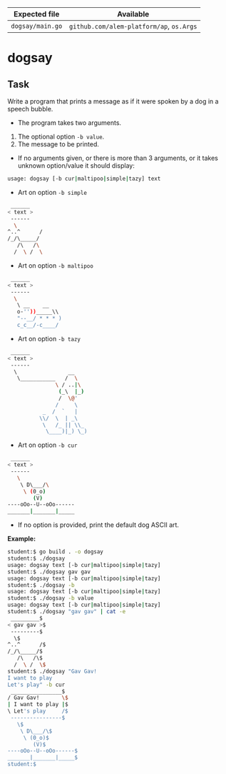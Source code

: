 | Expected file    | Available                                |
| ---------------- | ---------------------------------------- |
| `dogsay/main.go` | `github.com/alem-platform/ap`, `os.Args` |

# dogsay

## Task

Write a program that prints a message as if it were spoken by a dog in a speech bubble.

- The program takes two arguments.

1. The optional option `-b value`.
2. The message to be printed.

- If no arguments given, or there is more than 3 arguments, or it takes unknown option/value it should display:

```sh
usage: dogsay [-b cur|maltipoo|simple|tazy] text
```

- Art on option `-b simple`

```sh
 ______
< text >
 ------
  \
^..^      /
/_/\_____/
   /\   /\
  /  \ /  \
```

- Art on option `-b maltipoo`

```sh
 ______
< text >
 ------
  \
   \ __    __
   o-''))_____\\
   "--__/ * * * )
   c_c__/-c____/
```

- Art on option `-b tazy`

```sh
 ______
< text >
 ------
  \                __
   \___________   /  \
               \ / ..|\
                (_\  |_)
                /  \@'
               /     \
           _  /  `   |
          \\/  \  | _\
           \   /_ || \\_
            \____)|_) \_)
```

- Art on option `-b cur`

```sh
 ______
< text >
 ------
   \
    \ D\___/\
     \ (0_o)
        (V)
----oOo--U--oOo------
_______|_______|_____
```

- If no option is provided, print the default dog ASCII art.

**Example:**

```bash
student:$ go build . -o dogsay
student:$ ./dogsay
usage: dogsay text [-b cur|maltipoo|simple|tazy]
student:$ ./dogsay gav gav
usage: dogsay text [-b cur|maltipoo|simple|tazy]
student:$ ./dogsay -b
usage: dogsay text [-b cur|maltipoo|simple|tazy]
student:$ ./dogsay -b value
usage: dogsay text [-b cur|maltipoo|simple|tazy]
student:$ ./dogsay "gav gav" | cat -e
 _________$
< gav gav >$
 ---------$
  \$
^..^      /$
/_/\_____/$
   /\   /\$
  /  \ /  \$
student:$ ./dogsay "Gav Gav!
I want to play
Let's play" -b cur
 ________________$
/ Gav Gav!       \$
| I want to play |$
\ Let's play     /$
 ----------------$
   \$
    \ D\___/\$
     \ (0_o)$
        (V)$
----oOo--U--oOo------$
_______|_______|_____$
student:$
```
